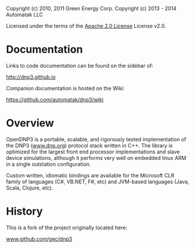 Copyright (c) 2010, 2011 Green Energy Corp.
Copyright (c) 2013 - 2014 Automatak LLC

Licensed under the terms of the [Apache 2.0 License](http://www.apache.org/licenses/LICENSE-2.0.html) License v2.0.

Documentation
=============

Links to code documentation can be found on the sidebar of:
  
http://dnp3.github.io 


Companion documentation is hosted on the Wiki:

https://github.com/automatak/dnp3/wiki

Overview
========

OpenDNP3 is a portable, scalable, and rigorously tested implementation 
of the DNP3 (www.dnp.org) protocol stack written in C++. The library 
is optimized for the largest front end processor implementations
and slave device simulations, although it performs very well on 
embedded linux ARM in a single outstation configuration.

Custom written, idiomatic bindings are available for the 
Microsoft CLR family of languages (C#, VB.NET, F#, etc) and JVM-based
languages (Java, Scala, Clojure, etc).


History
=======

This is a fork of the project originally located here:

www.github.com/gec/dnp3


